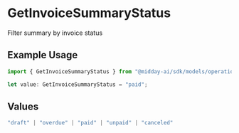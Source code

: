 # GetInvoiceSummaryStatus

Filter summary by invoice status

## Example Usage

```typescript
import { GetInvoiceSummaryStatus } from "@midday-ai/sdk/models/operations";

let value: GetInvoiceSummaryStatus = "paid";
```

## Values

```typescript
"draft" | "overdue" | "paid" | "unpaid" | "canceled"
```